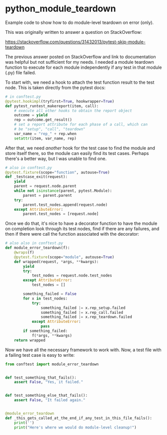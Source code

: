 # python_module_teardown
Example code to show how to do module-level teardown on error (only).

This was originally written to answer a question on StackOverflow:

https://stackoverflow.com/questions/31432013/pytest-skip-module-teardown

The previous answer posted on StackOverflow and link to documentation was 
helpful but not sufficient for my needs.  I needed a module teardown function 
to execute for each module independently if any test in that module (.py) 
file failed.

To start with, we need a hook to attach the test function result to 
the test node.  This is taken directly from the pytest docs:

```Python
# in conftest.py
@pytest.hookimpl(tryfirst=True, hookwrapper=True)
def pytest_runtest_makereport(item, call):
    # execute all other hooks to obtain the report object
    outcome = yield
    rep = outcome.get_result()
    # set a report attribute for each phase of a call, which can
    # be "setup", "call", "teardown"
    var_name = "rep_" + rep.when
    setattr(item, var_name, rep)
```
After that, we need *another* hook for the test case to find the module and 
store itself there, so the module can easily find its test cases.  Perhaps 
there's a better way, but I was unable to find one.
```Python
# also in conftest.py
@pytest.fixture(scope="function", autouse=True)
def _testcase_exit(request):
    yield
    parent = request.node.parent
    while not isinstance(parent, pytest.Module):
        parent = parent.parent
    try:
        parent.test_nodes.append(request.node)
    except AttributeError:
        parent.test_nodes = [request.node]
```
Once we do that, it's nice to have a decorator function to have the module on 
completion look through its test nodes, find if there are any failures, and 
then if there were call the function associated with the decorator:
```Python
# also also in conftest.py
def module_error_teardown(f):
    @wraps(f)
    @pytest.fixture(scope="module", autouse=True)
    def wrapped(request, *args, **kwargs):
        yield
        try:
            test_nodes = request.node.test_nodes
        except AttributeError:
            test_nodes = []

        something_failed = False
        for x in test_nodes:
            try:
                something_failed |= x.rep_setup.failed
                something_failed |= x.rep_call.failed
                something_failed |= x.rep_teardown.failed
            except AttributeError:
                pass
        if something_failed:
            f(*args, **kwargs)
    return wrapped
```
Now we have all the necessary framework to work with.  Now, a test file with a failing test case is easy to write:
```Python
from conftest import module_error_teardown


def test_something_that_fails():
    assert False, "Yes, it failed."


def test_something_else_that_fails():
    assert False, "It failed again."


@module_error_teardown
def _this_gets_called_at_the_end_if_any_test_in_this_file_fails():
    print('')
    print("Here's where we would do module-level cleanup!")
```
